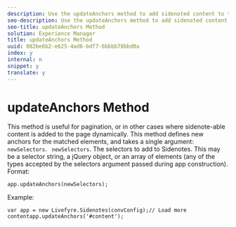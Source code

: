 ```yaml
---
description: Use the updateAnchors method to add sidenoted content to the page dynamically.
seo-description: Use the updateAnchors method to add sidenoted content to the page dynamically.
seo-title: updateAnchors Method
solution: Experience Manager
title: updateAnchors Method
uuid: 082be6b2-e625-4ad6-bdf7-6bbbb78bbd0a
index: y
internal: n
snippet: y
translate: y
---
```


# updateAnchors Method


<a id="section_efb_tk4_sy"></a>

This method is useful for pagination, or in other cases where sidenote-able content is added to the page dynamically. This method defines new anchors for the matched elements, and takes a single argument: ` newSelectors`.
` newSelectors`. The selectors to add to Sidenotes. This may be a selector string, a jQuery object, or an array of elements (any of the types accepted by the selectors argument passed during app construction).
Format:

```
app.updateAnchors(newSelectors);
```
Example:

```
var app = new Livefyre.Sidenotes(convConfig);// Load more contentapp.updateAnchors('#content');
```
